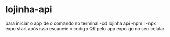 # lojinha-api
para iniciar o app de o comando no terminal
-cd lojinha api
-npm i
-npx expo start
após isso escaneie o codigo QR pelo app expo go no seu celular
